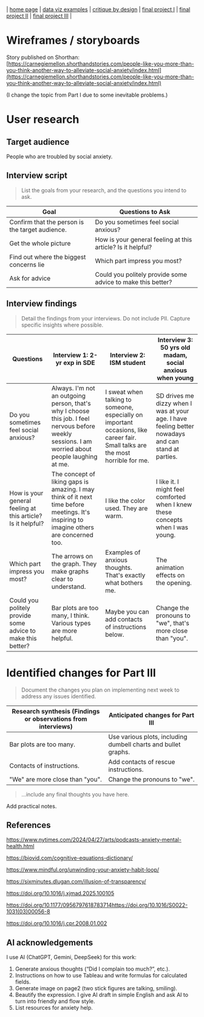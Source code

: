 | [home page](https://cmustudent.github.io/tswd-portfolio-templates/) | [data viz examples](dataviz-examples) | [critique by design](critique-by-design) | [final project I](final-project-part-one) | [final project II](final-project-part-two) | [final project III](final-project-part-three) |

# Wireframes / storyboards
Story published on Shorthan: [https://carnegiemellon.shorthandstories.com/people-like-you-more-than-you-think-another-way-to-alleviate-social-anxiety/index.html](https://carnegiemellon.shorthandstories.com/people-like-you-more-than-you-think-another-way-to-alleviate-social-anxiety/index.html)

(I change the topic from Part I due to some inevitable problems.)

# User research 

## Target audience

People who are troubled by social anxiety.

## Interview script
> List the goals from your research, and the questions you intend to ask. 

| Goal | Questions to Ask |
|------|------------------|
|Confirm that the person is the target audience.|Do you sometimes feel social anxious?|
|Get the whole picture|How is your general feeling at this article? Is it helpful?|
|Find out where the biggest concerns lie|Which part impress you most?|
|Ask for advice|Could you politely provide some advice to make this better?|

## Interview findings
> Detail the findings from your interviews. Do not include PII. Capture specific insights where possible.

| Questions               | Interview 1: 2-yr exp in SDE | Interview 2: ISM student | Interview 3: 50 yrs old madam, social anxious when young |
|-------------------------|--------------------------------|-------------|-------------|
|Do you sometimes feel social anxious?|Always. I'm not an outgoing person, that's why I choose this job. I feel nervous before weekly sessions. I am worried about people laughing at me.|I sweat when talking to someone, especially on important occasions, like career fair. Small talks are the most horrible for me.|SD drives me dizzy when I was at your age. I have feeling better nowadays and can stand at parties.|
|How is your general feeling at this article? Is it helpful?|The concept of liking gaps is amazing. I may think of it next time before meetings. It's inspiring to imagine others are concerned too.|I like the color used. They are warm.|I like it. I might feel comforted when I knew these concepts when I was young.|
|Which part impress you most?|The arrows on the graph. They make graphs clear to understand.|Examples of anxious thoughts. That's exactly what bothers me.|The animation effects on the opening.|
|Could you politely provide some advice to make this better?|Bar plots are too many, I think. Various types are more helpful.|Maybe you can add contacts of instructions below.|Change the pronouns to "we", that's more close than "you".|


# Identified changes for Part III
> Document the changes you plan on implementing next week to address any issues identified.  

| Research synthesis (Findings or observations from interviews)                       | Anticipated changes for Part III|
|------------------------------------------|--------------------------------------------------------------------------------|
|Bar plots are too many.|Use various plots, including dumbell charts and bullet graphs.|
|Contacts of instructions.|Add contacts of rescue instructions.|
|"We" are more close than "you".|Change the pronouns to "we".|

> ...include any final thoughts you have here. 

Add practical notes.

## References

https://www.nytimes.com/2024/04/27/arts/podcasts-anxiety-mental-health.html

https://biovid.com/cognitive-equations-dictionary/

https://www.mindful.org/unwinding-your-anxiety-habit-loop/ 

https://sixminutes.dlugan.com/illusion-of-transparency/ 

https://doi.org/10.1016/j.xjmad.2025.100105

https://doi.org/10.1177/0956797618783714https://doi.org/10.1016/S0022-1031(03)00056-8

https://doi.org/10.1016/j.cpr.2008.01.002

## AI acknowledgements
I use AI (ChatGPT, Gemini, DeepSeek) for this work:
1. Generate anxious thoughts (“Did I complain too much?”, etc.).
2. Instructions on how to use Tableau and write formulas for calculated fields.
3. Generate image on page2 (two stick figures are talking, smiling).
4. Beautify the expression. I give AI draft in simple English and ask AI to turn into friendly and flow style.
5. List resources for anxiety help.
